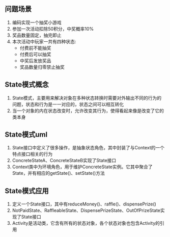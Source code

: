  ## 问题场景
 
 1. 编码实现一个抽奖小游戏
 2. 参加一次活动扣除50积分，中奖概率10%
 3. 奖品数量固定，抽完即止
 4. 本次活动中玩家一共有四种状态:
    * 付费前不能抽奖
    * 付费后可以抽奖
    * 中奖后发放奖品
    * 奖品数量归零禁止抽奖
 
 ## State模式概念
 
 1. State模式，主要用来解决对象在多种状态转换时需要对外输出不同的行为的问题，状态和行为是一一对应的，状态之间可以相互转化
 2. 当一个对象的内在状态改变时，允许改变其行为，使得看起来像是改变了它的类本身
 
 ## State模式uml
 
 1. State接口中定义了很多操作，是抽象状态角色，其中封装了与Context的一个特点接口相关的行为
 2. ConcreteStateA、ConcreteStateB实现了State接口
 3. Context类中为环境角色，用于维护ConcreteState实例。它其中聚合了State，并有相应的getState()、setState()方法
 
 ## State模式应用
 
 1. 定义一个State接口，其中有reduceMoney()、raffle()、dispensePrize()
 2. NotPaidState、RaffleableState、DispensePrizeState、OutOfPrizeState实现了State接口
 3. Activity是活动类，它含有所有的状态对象，各个状态对象也包含Activity的引用
